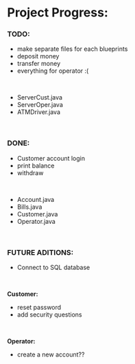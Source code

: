 # Project Progress:

### **TODO:**
-  make separate files for each blueprints
-  deposit money
-  transfer money
-  everything for operator :(
<br/>

-  ServerCust.java
-  ServerOper.java
-  ATMDriver.java



<br/>

### **DONE:**
-  Customer account login
-  print balance
-  withdraw
<br/>

-  Account.java
-  Bills.java
-  Customer.java
-  Operator.java

<br/>

### **FUTURE ADITIONS:**
-  Connect to SQL database
<br/>

**Customer:**
-  reset password
-  add security questions
<br/>

**Operator:**
-  create a new account??






